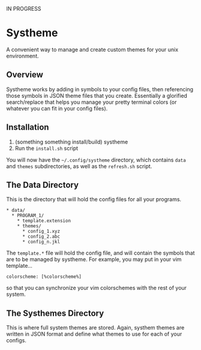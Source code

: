 IN PROGRESS

# Systheme
A convenient way to manage and create custom themes for your unix environment.

## Overview
Systheme works by adding in symbols to your config files, then referencing those symbols in JSON 
theme files that you create. Essentially a glorified search/replace that helps you manage your
pretty terminal colors (or whatever you can fit in your config files).

## Installation
1. (something something install/build) systheme
2. Run the `install.sh` script

You will now have the `~/.config/systheme` directory, which contains `data` and `themes` subdirectories, as well as the `refresh.sh` script.

## The Data Directory
This is the directory that will hold the config files for all your programs.
```
* data/
  * PROGRAM_1/
    * template.extension
    * themes/
      * config_1.xyz
      * config_2.abc
      * config_n.jkl
```
The `template.*` file will hold the config file, and will contain the symbols that are 
to be managed by systheme. For example, you may put in your vim template...
```
colorscheme: [%colorscheme%]
```
so that you can synchronize your vim colorschemes with the rest of your system.

## The Systhemes Directory
This is where full system themes are stored. Again, systhem themes are written in JSON
format and define what themes to use for each of your configs.
